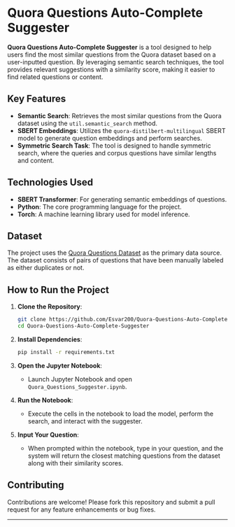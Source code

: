 # Quora Questions Auto-Complete Suggester

**Quora Questions Auto-Complete Suggester** is a tool designed to help users find the most similar questions from the Quora dataset based on a user-inputted question. By leveraging semantic search techniques, the tool provides relevant suggestions with a similarity score, making it easier to find related questions or content.

## Key Features

- **Semantic Search**: Retrieves the most similar questions from the Quora dataset using the `util.semantic_search` method.
- **SBERT Embeddings**: Utilizes the `quora-distilbert-multilingual` SBERT model to generate question embeddings and perform searches.
- **Symmetric Search Task**: The tool is designed to handle symmetric search, where the queries and corpus questions have similar lengths and content.

## Technologies Used

- **SBERT Transformer**: For generating semantic embeddings of questions.
- **Python**: The core programming language for the project.
- **Torch**: A machine learning library used for model inference.

## Dataset

The project uses the [Quora Questions Dataset](https://www.quora.com/q/quoradata/First-Quora-Dataset-Release-Question-Pairs) as the primary data source. The dataset consists of pairs of questions that have been manually labeled as either duplicates or not.

## How to Run the Project

1. **Clone the Repository**:
    ```bash
    git clone https://github.com/Esvar200/Quora-Questions-Auto-Complete-Suggester.git
    cd Quora-Questions-Auto-Complete-Suggester
    ```

2. **Install Dependencies**:
    ```bash
    pip install -r requirements.txt
    ```

3. **Open the Jupyter Notebook**:
    - Launch Jupyter Notebook and open `Quora_Questions_Suggester.ipynb`.

4. **Run the Notebook**:
    - Execute the cells in the notebook to load the model, perform the search, and interact with the suggester.

5. **Input Your Question**:
    - When prompted within the notebook, type in your question, and the system will return the closest matching questions from the dataset along with their similarity scores.

## Contributing

Contributions are welcome! Please fork this repository and submit a pull request for any feature enhancements or bug fixes.

---
